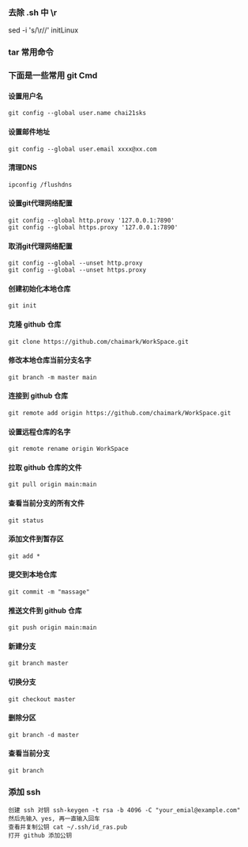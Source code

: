 ### 去除 .sh 中 \r
sed -i 's/\r//' initLinux

### tar 常用命令

### 下面是一些常用 git Cmd
#### 设置用户名
	git config --global user.name chai21sks
#### 设置邮件地址
	git config --global user.email xxxx@xx.com
#### 清理DNS
	ipconfig /flushdns
#### 设置git代理网络配置
	git config --global http.proxy '127.0.0.1:7890'
	git config --global https.proxy '127.0.0.1:7890'
#### 取消git代理网络配置
	git config --global --unset http.proxy
	git config --global --unset https.proxy
#### 创建初始化本地仓库
	git init
#### 克隆 github 仓库
	git clone https://github.com/chaimark/WorkSpace.git
#### 修改本地仓库当前分支名字
	git branch -m master main
#### 连接到 github 仓库
	git remote add origin https://github.com/chaimark/WorkSpace.git
#### 设置远程仓库的名字
	git remote rename origin WorkSpace
#### 拉取 github 仓库的文件
	git pull origin main:main
#### 查看当前分支的所有文件
	git status
#### 添加文件到暂存区
	git add *
#### 提交到本地仓库
	git commit -m "massage"
#### 推送文件到 github 仓库
	git push origin main:main
#### 新建分支
	git branch master
#### 切换分支
	git checkout master
#### 删除分区
	git branch -d master
#### 查看当前分支
	git branch

### 添加 ssh
	创建 ssh 对钥 ssh-keygen -t rsa -b 4096 -C "your_emial@example.com"
	然后先输入 yes, 再一直输入回车
	查看并复制公钥 cat ~/.ssh/id_ras.pub
	打开 github 添加公钥

